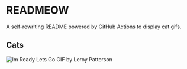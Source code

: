 # READMEOW

A self-rewriting README powered by GitHub Actions to display cat gifs.

## Cats

![Im Ready Lets Go GIF by Leroy Patterson](https://media1.giphy.com/media/CjmvTCZf2U3p09Cn0h/200.gif?cid=9acd02dato1go0uplqeypvup5o31sjl9k9bs1xm7o37vz1ja&ep=v1_gifs_search&rid=200.gif&ct=g)
